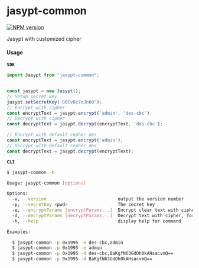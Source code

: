 # jasypt-common
[![NPM version][npm-image]][npm-url]

[npm-image]: https://img.shields.io/npm/v/jasypt-common.svg?style=flat-square
[npm-url]: https://www.npmjs.com/package/jasypt-common


Jasypt with customized cipher  

#### Usage
**`SDK`**
``` ts
import Jasypt from "jasypt-common";


const jasypt = new Jasypt();
// Setup secret key
jasypt.setSecretKey('G0CvDz7oJn60');
// Encrypt with cipher
const encryptText = jasypt.encrypt('admin', 'des-cbc');
// Decrypt with cipher
const decryptText = jasypt.decrypt(encryptText, 'des-cbc');

// Encrypt with default cepher des
const encryptText = jasypt.encrypt('admin');
// Decrypt with default cepher des
const decryptText = jasypt.decrypt(encryptText);


```

**`CLI`**
``` sh
$ jasypt-common -h

Usage: jasypt-common [options]

Options:
  -v, --version                           output the version number
  -p, --secretKey <pwd>                   The secret key
  -e, --encryptParams [encryptParams...]  Encrypt clear text with cipher, format: -e cipher,clearText or -e clearText
  -d, --decryptParams [decryptParams...]  Decrypt text with cipher, format: -d cipher,encryptedText or -d encryptedText
  -h, --help                              display help for command

Examples:

  $ jasypt-common -p 0x1995 -e des-cbc,admin
  $ jasypt-common -p 0x1995 -e admin
  $ jasypt-common -p 0x1995 -d des-cbc,BaKgfN63GdOh0kAHsacvmQ==
  $ jasypt-common -p 0x1995 -d BaKgfN63GdOh0kAHsacvmQ==  
```